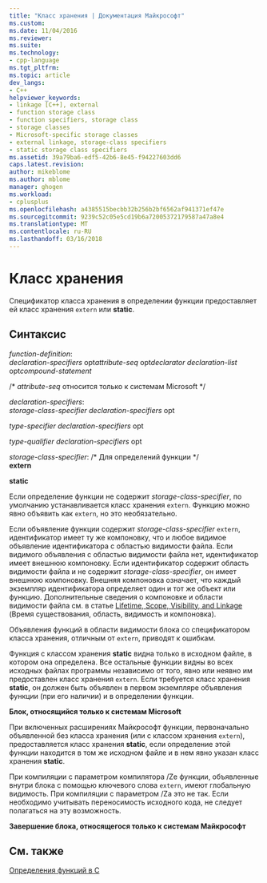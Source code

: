```yaml
---
title: "Класс хранения | Документация Майкрософт"
ms.custom: 
ms.date: 11/04/2016
ms.reviewer: 
ms.suite: 
ms.technology:
- cpp-language
ms.tgt_pltfrm: 
ms.topic: article
dev_langs:
- C++
helpviewer_keywords:
- linkage [C++], external
- function storage class
- function specifiers, storage class
- storage classes
- Microsoft-specific storage classes
- external linkage, storage-class specifiers
- static storage class specifiers
ms.assetid: 39a79ba6-edf5-42b6-8e45-f94227603dd6
caps.latest.revision: 
author: mikeblome
ms.author: mblome
manager: ghogen
ms.workload:
- cplusplus
ms.openlocfilehash: a4385515becbb32b256b2bf6562af941371ef47e
ms.sourcegitcommit: 9239c52c05e5cd19b6a72005372179587a47a8e4
ms.translationtype: MT
ms.contentlocale: ru-RU
ms.lasthandoff: 03/16/2018
---
```

# <a name="storage-class"></a>Класс хранения
Спецификатор класса хранения в определении функции предоставляет ей класс хранения `extern` или **static**.  
  
## <a name="syntax"></a>Синтаксис  
 *function-definition*:  
 *declaration-specifiers* opt*attribute-seq* opt*declarator declaration-list* opt*compound-statement*  
  
 /\* *attribute-seq* относится только к системам Microsoft */  
  
 *declaration-specifiers*:  
 *storage-class-specifier declaration-specifiers* opt  
  
 *type-specifier declaration-specifiers* opt  
  
 *type-qualifier declaration-specifiers* opt  
  
 *storage-class-specifier*: /\* Для определений функции \*/  
 **extern**  
  
 **static**  
  
 Если определение функции не содержит *storage-class-specifier*, по умолчанию устанавливается класс хранения `extern`. Функцию можно явно объявить как `extern`, но это необязательно.  
  
 Если объявление функции содержит *storage-class-specifier* `extern`, идентификатор имеет ту же компоновку, что и любое видимое объявление идентификатора с областью видимости файла. Если видимого объявления с областью видимости файла нет, идентификатор имеет внешнюю компоновку. Если идентификатор содержит область видимости файла и не содержит *storage-class-specifier*, он имеет внешнюю компоновку. Внешняя компоновка означает, что каждый экземпляр идентификатора определяет один и тот же объект или функцию. Дополнительные сведения о компоновке и области видимости файла см. в статье [Lifetime, Scope, Visibility, and Linkage](../c-language/lifetime-scope-visibility-and-linkage.md) (Время существования, область, видимость и компоновка).  
  
 Объявления функций в области видимости блока со спецификатором класса хранения, отличным от `extern`, приводят к ошибкам.  
  
 Функция с классом хранения **static** видна только в исходном файле, в котором она определена. Все остальные функции видны во всех исходных файлах программы независимо от того, явно или неявно им предоставлен класс хранения `extern`. Если требуется класс хранения **static**, он должен быть объявлен в первом экземпляре объявления функции (при его наличии) и в определении функции.  
  
 **Блок, относящийся только к системам Microsoft**  
  
 При включенных расширениях Майкрософт функции, первоначально объявленной без класса хранения (или с классом хранения `extern`), предоставляется класс хранения **static**, если определение этой функции находится в том же исходном файле и в нем явно указан класс хранения **static**.  
  
 При компиляции с параметром компилятора /Ze функции, объявленные внутри блока с помощью ключевого слова `extern`, имеют глобальную видимость. При компиляции с параметром /Za это не так. Если необходимо учитывать переносимость исходного кода, не следует полагаться на эту возможность.  
  
 **Завершение блока, относящегося только к системам Майкрософт**  
  
## <a name="see-also"></a>См. также  
 [Определения функций в C](../c-language/c-function-definitions.md)